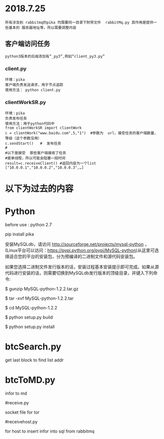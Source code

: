 # 2018.7.25

	所有涉及到 rabbitmq的pika 均需要同一目录下附带文件  rabbitMq.py 其作用是提供一些基本的 服务器地址等，所以需要调整内容
	
## 客户端访问任务

	python3版本的后缀添加有“_py3”,例如“client_py3.py”
	
### client.py

	环境：pika
	客户端负责发送请求，用于节点追踪
	使用方法： python client.py
	
### clientWorkSR.py

	环境：pika
	负责发布任务
	使用方法：用于python代码中
	from clientWorkSR import clientWork
	c = clientWork("www.baidu.com",5,"1")  #参数为  url，接受任务的客户端数量，等级（这个参数没用）
	c.sendStart()   #  发布任务
	#
	#以下是接受  那些客户端接收了任务
	#是单线程，所以可能会阻塞一段时间
	result=c.receiveClient() #返回内容为一个list  ["10.0.0.1","10.0.0.2","10.0.0.3",…]

# 以下为过去的内容 

# Python

before use :
python 2.7

pip install pika

安装MySQLdb，请访问 http://sourceforge.net/projects/mysql-python ，(Linux平台可以访问：https://pypi.python.org/pypi/MySQL-python)从这里可选择适合您的平台的安装包，分为预编译的二进制文件和源代码安装包。

如果您选择二进制文件发行版本的话，安装过程基本安装提示即可完成。如果从源代码进行安装的话，则需要切换到MySQLdb发行版本的顶级目录，并键入下列命令:

$ gunzip MySQL-python-1.2.2.tar.gz

$ tar -xvf MySQL-python-1.2.2.tar

$ cd MySQL-python-1.2.2

$ python setup.py build

$ python setup.py install

# btcSearch.py

get last block to find list addr

# btcToMD.py

infor to md

#receive.py

socket file  for tor 

#receivehost.py

for host to insert infor into sql from rabbitmq
